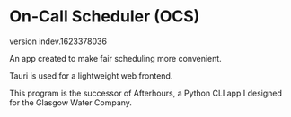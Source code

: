 # On-Call Scheduler (OCS)

version indev.1623378036

An app created to make fair scheduling more convenient.

Tauri is used for a lightweight web frontend.

This program is the successor of Afterhours, a Python CLI app I designed for the Glasgow Water Company.
